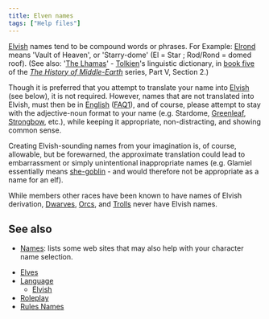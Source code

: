 ```yaml
---
title: Elven names
tags: ["Help files"]
---
```

[Elvish](Elvish "wikilink") names tend to be compound words or phrases.
For Example: [Elrond](wikipedia:en:Elrond "wikilink") means 'Vault of
Heaven', or 'Starry-dome' (El = Star ; Rod/Rond = domed roof). (See
also: '[The Lhamas](wikipedia:en:The_Lhamas "wikilink")' -
[Tolkien](wikipedia:en:J._R._R._Tolkien "wikilink")'s linguistic
dictionary, in [book
five](wikipedia:en:The_Lost_Road_and_Other_Writings "wikilink") of the
*[The History of
Middle-Earth](wikipedia:en:The_History_of_Middle-earth "wikilink")*
series, Part V, Section 2.)

Though it is preferred that you attempt to translate your name into
[Elvish](wikipedia:en:Elvish "wikilink") (see below), it is not
required. However, names that are not translated into Elvish, must then
be in [English](wikipedia:en:English "wikilink")
([FAQ1](FAQ1 "wikilink")), and of course, please attempt to stay with
the adjective-noun format to your name (e.g. Stardome,
[Greenleaf](wikipedia:en:Legolas_Greenleaf "wikilink"),
[Strongbow](wikipedia:en:Beleg_Strongbow "wikilink"), etc.), while
keeping it appropriate, non-distracting, and showing common sense.

Creating Elvish-sounding names from your imagination is, of course,
allowable, but be forewarned, the approximate translation could lead to
embarrassment or simply unintentional inappropriate names (e.g. Glamiel
essentially means [she-goblin](Orc "wikilink") - and would therefore not
be appropriate as a name for an elf).

While members other races have been known to have names of Elvish
derivation, [Dwarves](Dwarves "wikilink"), [Orcs](Orc "wikilink"), and
[Trolls](Troll "wikilink") never have Elvish names.

## See also

- [Names](Names "wikilink"): lists some web sites that may also help
  with your character name selection.

<!-- -->

- [Elves](Elves "wikilink")
- [Language](Language "wikilink")
  - [Elvish](Elvish "wikilink")
- [Roleplay](Roleplay "wikilink")
- [Rules Names](Rules_Names "wikilink")
